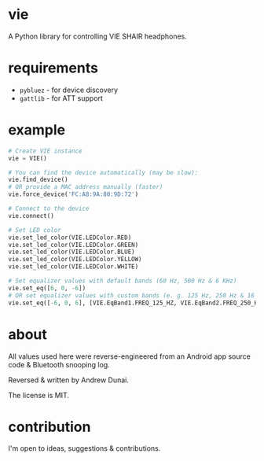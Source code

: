 # vie

A Python library for controlling VIE SHAIR headphones.

# requirements

- `pybluez` - for device discovery
- `gattlib` - for ATT support

# example

```python
# Create VIE instance
vie = VIE()

# You can find the device automatically (may be slow):
vie.find_device()
# OR provide a MAC address manually (faster)
vie.force_device('FC:A8:9A:80:9D:72')

# Connect to the device
vie.connect()

# Set LED color
vie.set_led_color(VIE.LEDColor.RED)
vie.set_led_color(VIE.LEDColor.GREEN)
vie.set_led_color(VIE.LEDColor.BLUE)
vie.set_led_color(VIE.LEDColor.YELLOW)
vie.set_led_color(VIE.LEDColor.WHITE)

# Set equalizer values with default bands (60 Hz, 500 Hz & 6 KHz)
vie.set_eq([6, 0, -6])
# OR set equalizer values with custom bands (e. g. 125 Hz, 250 Hz & 16 KHz)
vie.set_eq([-6, 0, 6], [VIE.EqBand1.FREQ_125_HZ, VIE.EqBand2.FREQ_250_HZ, VIE.EqBand3.FREQ_16_KHZ])

```

# about

All values used here were reverse-engineered from
an Android app source code & Bluetooth snooping log.

Reversed & written by Andrew Dunai.

The license is MIT.

# contribution

I'm open to ideas, suggestions & contributions.
